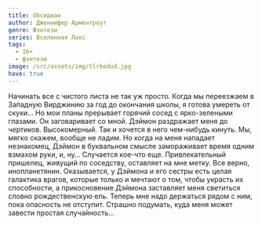 ```yaml
---
title: Обсидиан
author: Дженнифер Арментроут
genre: Фэнтези
series: Вселенная Лакс
tags:
  - 16+
  - фэнтези
image: /src/assets/img/tlrkodud.jpg
have: true
---
```

Начинать все с чистого листа не так уж просто. Когда мы переезжаем в Западную Вирджинию за год до окончания школы, я готова умереть от скуки… Но мои планы прерывает горячий сосед с ярко-зелеными глазами. Он заговаривает со мной. Дэймон раздражает меня до чертиков. Высокомерный. Так и хочется в него чем-нибудь кинуть. Мы, мягко скажем, вообще не ладим. Но когда на меня нападает незнакомец, Дэймон в буквальном смысле замораживает время одним взмахом руки, и, ну… Случается кое-что еще. Привлекательный пришелец, живущий по соседству, оставляет на мне метку. Все верно, инопланетянин. Оказывается, у Дэймона и его сестры есть целая галактика врагов, которые только и мечтают о том, чтобы украсть их способности, а прикосновение Дэймона заставляет меня светиться словно рождественскую ель. Теперь мне надо держаться рядом с ним, пока опасность не отступит. Страшно подумать, куда меня может завести простая случайность…

